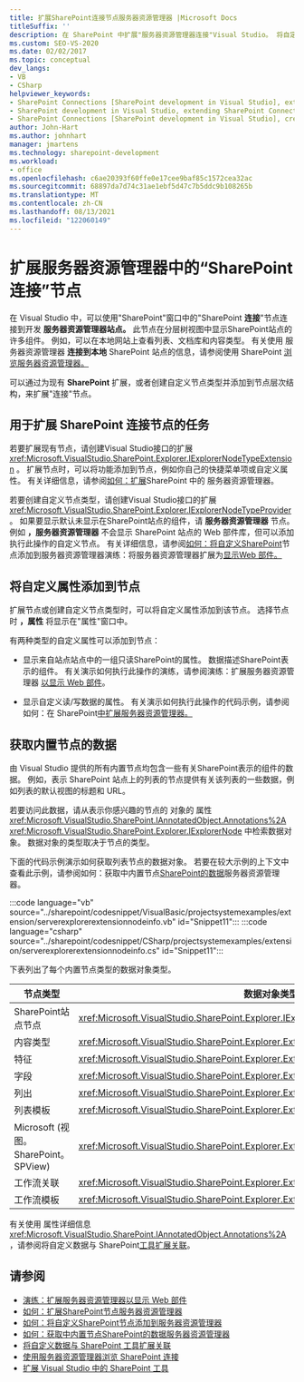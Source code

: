```yaml
---
title: 扩展SharePoint连接节点服务器资源管理器 |Microsoft Docs
titleSuffix: ''
description: 在 SharePoint 中扩展"服务器资源管理器连接"Visual Studio。 将自定义属性添加到节点。 获取内置节点的数据。
ms.custom: SEO-VS-2020
ms.date: 02/02/2017
ms.topic: conceptual
dev_langs:
- VB
- CSharp
helpviewer_keywords:
- SharePoint Connections [SharePoint development in Visual Studio], extending a node
- SharePoint development in Visual Studio, extending SharePoint Connections node in Server Explorer
- SharePoint Connections [SharePoint development in Visual Studio], creating a new node type
author: John-Hart
ms.author: johnhart
manager: jmartens
ms.technology: sharepoint-development
ms.workload:
- office
ms.openlocfilehash: c6ae20393f60ffe0e17cee9baf85c1572cea32ac
ms.sourcegitcommit: 68897da7d74c31ae1ebf5d47c7b5ddc9b108265b
ms.translationtype: MT
ms.contentlocale: zh-CN
ms.lasthandoff: 08/13/2021
ms.locfileid: "122060149"
---
```

# <a name="extend-the-sharepoint-connections-node-in-server-explorer"></a>扩展服务器资源管理器中的“SharePoint 连接”节点
  在 Visual Studio 中，可以使用"SharePoint"窗口中的"SharePoint **连接**"节点连接到开发 **服务器资源管理器站点。** 此节点在分层树视图中显示SharePoint站点的许多组件。 例如，可以在本地网站上查看列表、文档库和内容类型。 有关使用 服务器资源管理器 **连接到本地** SharePoint 站点的信息，请参阅使用 SharePoint [浏览服务器资源管理器。](../sharepoint/browsing-sharepoint-connections-using-server-explorer.md)

 可以通过为现有 **SharePoint** 扩展，或者创建自定义节点类型并添加到节点层次结构，来扩展"连接"节点。

## <a name="tasks-for-extending-the-sharepoint-connections-node"></a>用于扩展 SharePoint 连接节点的任务
 若要扩展现有节点，请创建Visual Studio接口的扩展 <xref:Microsoft.VisualStudio.SharePoint.Explorer.IExplorerNodeTypeExtension> 。 扩展节点时，可以将功能添加到节点，例如你自己的快捷菜单项或自定义属性。 有关详细信息，请参阅[如何：扩展](../sharepoint/how-to-extend-a-sharepoint-node-in-server-explorer.md)SharePoint 中的 服务器资源管理器。

 若要创建自定义节点类型，请创建Visual Studio接口的扩展 <xref:Microsoft.VisualStudio.SharePoint.Explorer.IExplorerNodeTypeProvider> 。 如果要显示默认未显示在SharePoint站点的组件，请 **服务器资源管理器** 节点。 例如 **，服务器资源管理器** 不会显示 SharePoint 站点的 Web 部件库，但可以添加执行此操作的自定义节点。 有关详细信息，请参阅[如何：将自定义SharePoint](../sharepoint/how-to-add-a-custom-sharepoint-node-to-server-explorer.md)节点添加到服务器资源管理器演练：将服务器资源管理器扩展为[显示Web 部件。](../sharepoint/walkthrough-extending-server-explorer-to-display-web-parts.md)

## <a name="add-custom-properties-to-nodes"></a>将自定义属性添加到节点
 扩展节点或创建自定义节点类型时，可以将自定义属性添加到该节点。 选择节点时 **，属性** 将显示在"属性"窗口中。

 有两种类型的自定义属性可以添加到节点：

- 显示来自站点站点中的一组只读SharePoint的属性。 数据描述SharePoint表示的组件。 有关演示如何执行此操作的演练，请参阅演练：扩展服务器资源管理器 [以显示 Web 部件](../sharepoint/walkthrough-extending-server-explorer-to-display-web-parts.md)。

- 显示自定义读/写数据的属性。 有关演示如何执行此操作的代码示例，请参阅如何：在 SharePoint[中扩展服务器资源管理器。](../sharepoint/how-to-extend-a-sharepoint-node-in-server-explorer.md)

## <a name="get-data-for-built-in-nodes"></a>获取内置节点的数据
 由 Visual Studio 提供的所有内置节点均包含一些有关SharePoint表示的组件的数据。 例如，表示 SharePoint 站点上的列表的节点提供有关该列表的一些数据，例如列表的默认视图的标题和 URL。

 若要访问此数据，请从表示你感兴趣的节点的 对象的 属性 <xref:Microsoft.VisualStudio.SharePoint.IAnnotatedObject.Annotations%2A> <xref:Microsoft.VisualStudio.SharePoint.Explorer.IExplorerNode> 中检索数据对象。 数据对象的类型取决于节点的类型。

 下面的代码示例演示如何获取列表节点的数据对象。 若要在较大示例的上下文中查看此示例，请参阅如何：获取中内置节点[SharePoint的数据](../sharepoint/how-to-get-data-for-a-built-in-sharepoint-node-in-server-explorer.md)服务器资源管理器。

 :::code language="vb" source="../sharepoint/codesnippet/VisualBasic/projectsystemexamples/extension/serverexplorerextensionnodeinfo.vb" id="Snippet11":::
 :::code language="csharp" source="../sharepoint/codesnippet/CSharp/projectsystemexamples/extension/serverexplorerextensionnodeinfo.cs" id="Snippet11":::

 下表列出了每个内置节点类型的数据对象类型。

|节点类型|数据对象类型|
|---------------|----------------------|
|SharePoint站点节点|<xref:Microsoft.VisualStudio.SharePoint.Explorer.IExplorerSiteNodeInfo>|
|内容类型|<xref:Microsoft.VisualStudio.SharePoint.Explorer.Extensions.IContentTypeNodeInfo>|
|特征|<xref:Microsoft.VisualStudio.SharePoint.Explorer.Extensions.IFeatureNodeInfo>|
|字段|<xref:Microsoft.VisualStudio.SharePoint.Explorer.Extensions.IFieldNodeInfo>|
|列出|<xref:Microsoft.VisualStudio.SharePoint.Explorer.Extensions.IListNodeInfo>|
|列表模板|<xref:Microsoft.VisualStudio.SharePoint.Explorer.Extensions.IListTemplateNodeInfo>|
|Microsoft (视图。SharePoint。SPView) |<xref:Microsoft.VisualStudio.SharePoint.Explorer.Extensions.IListViewNodeInfo>|
|工作流关联|<xref:Microsoft.VisualStudio.SharePoint.Explorer.Extensions.IWorkflowAssociationNodeInfo>|
|工作流模板|<xref:Microsoft.VisualStudio.SharePoint.Explorer.Extensions.IWorkflowTemplateNodeInfo>|

 有关使用 属性详细信息 <xref:Microsoft.VisualStudio.SharePoint.IAnnotatedObject.Annotations%2A> ，请参阅将自定义数据与 SharePoint[工具扩展关联](../sharepoint/associating-custom-data-with-sharepoint-tools-extensions.md)。

## <a name="see-also"></a>请参阅
- [演练：扩展服务器资源管理器以显示 Web 部件](../sharepoint/walkthrough-extending-server-explorer-to-display-web-parts.md)
- [如何：扩展SharePoint节点服务器资源管理器](../sharepoint/how-to-extend-a-sharepoint-node-in-server-explorer.md)
- [如何：将自定义SharePoint节点添加到服务器资源管理器](../sharepoint/how-to-add-a-custom-sharepoint-node-to-server-explorer.md)
- [如何：获取中内置节点SharePoint的数据服务器资源管理器](../sharepoint/how-to-get-data-for-a-built-in-sharepoint-node-in-server-explorer.md)
- [将自定义数据与 SharePoint 工具扩展关联](../sharepoint/associating-custom-data-with-sharepoint-tools-extensions.md)
- [使用服务器资源管理器浏览 SharePoint 连接](../sharepoint/browsing-sharepoint-connections-using-server-explorer.md)
- [扩展 Visual Studio 中的 SharePoint 工具](../sharepoint/extending-the-sharepoint-tools-in-visual-studio.md)
